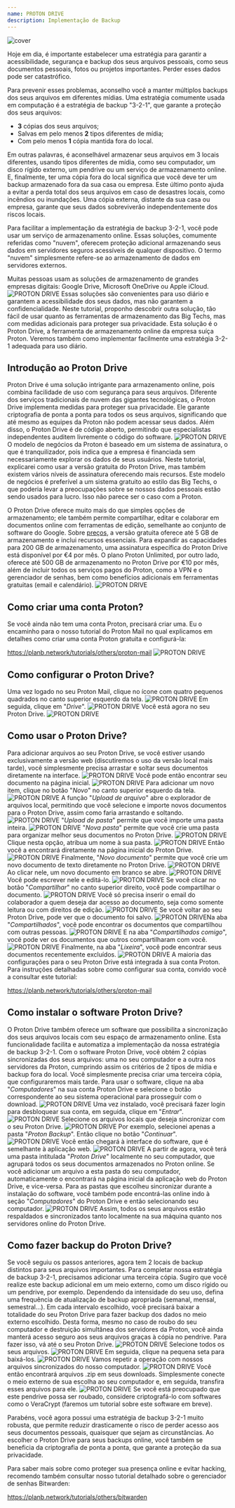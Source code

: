 ```yaml
---
name: PROTON DRIVE
description: Implementação de Backup
---
```

![cover](assets/cover.webp)

Hoje em dia, é importante estabelecer uma estratégia para garantir a acessibilidade, segurança e backup dos seus arquivos pessoais, como seus documentos pessoais, fotos ou projetos importantes. Perder esses dados pode ser catastrófico.

Para prevenir esses problemas, aconselho você a manter múltiplos backups dos seus arquivos em diferentes mídias. Uma estratégia comumente usada em computação é a estratégia de backup "3-2-1", que garante a proteção dos seus arquivos:
- **3** cópias dos seus arquivos;
- Salvas em pelo menos **2** tipos diferentes de mídia;
- Com pelo menos **1** cópia mantida fora do local.

Em outras palavras, é aconselhável armazenar seus arquivos em 3 locais diferentes, usando tipos diferentes de mídia, como seu computador, um disco rígido externo, um pendrive ou um serviço de armazenamento online. E, finalmente, ter uma cópia fora do local significa que você deve ter um backup armazenado fora da sua casa ou empresa. Este último ponto ajuda a evitar a perda total dos seus arquivos em caso de desastres locais, como incêndios ou inundações. Uma cópia externa, distante da sua casa ou empresa, garante que seus dados sobreviverão independentemente dos riscos locais.

Para facilitar a implementação da estratégia de backup 3-2-1, você pode usar um serviço de armazenamento online. Essas soluções, comumente referidas como "nuvem", oferecem proteção adicional armazenando seus dados em servidores seguros acessíveis de qualquer dispositivo. O termo "nuvem" simplesmente refere-se ao armazenamento de dados em servidores externos.

Muitas pessoas usam as soluções de armazenamento de grandes empresas digitais: Google Drive, Microsoft OneDrive ou Apple iCloud.
![PROTON DRIVE](assets/notext/01.webp)
Essas soluções são convenientes para uso diário e garantem a acessibilidade dos seus dados, mas não garantem a confidencialidade. Neste tutorial, proponho descobrir outra solução, tão fácil de usar quanto as ferramentas de armazenamento das Big Techs, mas com medidas adicionais para proteger sua privacidade. Esta solução é o Proton Drive, a ferramenta de armazenamento online da empresa suíça Proton. Veremos também como implementar facilmente uma estratégia 3-2-1 adequada para uso diário.

## Introdução ao Proton Drive
Proton Drive é uma solução intrigante para armazenamento online, pois combina facilidade de uso com segurança para seus arquivos. Diferente dos serviços tradicionais de nuvem das gigantes tecnológicas, o Proton Drive implementa medidas para proteger sua privacidade. Ele garante criptografia de ponta a ponta para todos os seus arquivos, significando que até mesmo as equipes da Proton não podem acessar seus dados. Além disso, o Proton Drive é de código aberto, permitindo que especialistas independentes auditem livremente o código do software.
![PROTON DRIVE](assets/notext/02.webp)
O modelo de negócios da Proton é baseado em um sistema de assinatura, o que é tranquilizador, pois indica que a empresa é financiada sem necessariamente explorar os dados de seus usuários. Neste tutorial, explicarei como usar a versão gratuita do Proton Drive, mas também existem vários níveis de assinatura oferecendo mais recursos. Este modelo de negócios é preferível a um sistema gratuito ao estilo das Big Techs, o que poderia levar a preocupações sobre se nossos dados pessoais estão sendo usados para lucro. Isso não parece ser o caso com a Proton.

O Proton Drive oferece muito mais do que simples opções de armazenamento; ele também permite compartilhar, editar e colaborar em documentos online com ferramentas de edição, semelhante ao conjunto de software do Google.
Sobre [preços](https://proton.me/pricing), a versão gratuita oferece até 5 GB de armazenamento e inclui recursos essenciais. Para expandir as capacidades para 200 GB de armazenamento, uma assinatura específica do Proton Drive está disponível por €4 por mês. O plano Proton Unlimited, por outro lado, oferece até 500 GB de armazenamento no Proton Drive por €10 por mês, além de incluir todos os serviços pagos do Proton, como a VPN e o gerenciador de senhas, bem como benefícios adicionais em ferramentas gratuitas (email e calendário). ![PROTON DRIVE](assets/notext/03.webp)
## Como criar uma conta Proton?

Se você ainda não tem uma conta Proton, precisará criar uma. Eu o encaminho para o nosso tutorial do Proton Mail no qual explicamos em detalhes como criar uma conta Proton gratuita e configurá-la:

https://planb.network/tutorials/others/proton-mail
![PROTON DRIVE](assets/notext/04.webp)
## Como configurar o Proton Drive?

Uma vez logado no seu Proton Mail, clique no ícone com quatro pequenos quadrados no canto superior esquerdo da tela.
![PROTON DRIVE](assets/notext/05.webp)
Em seguida, clique em "*Drive*".
![PROTON DRIVE](assets/notext/06.webp)
Você está agora no seu Proton Drive.
![PROTON DRIVE](assets/notext/07.webp)
## Como usar o Proton Drive?
Para adicionar arquivos ao seu Proton Drive, se você estiver usando exclusivamente a versão web (discutiremos o uso da versão local mais tarde), você simplesmente precisa arrastar e soltar seus documentos diretamente na interface.
![PROTON DRIVE](assets/notext/08.webp)
Você pode então encontrar seu documento na página inicial.
![PROTON DRIVE](assets/notext/09.webp)
Para adicionar um novo item, clique no botão "*Novo*" no canto superior esquerdo da tela.
![PROTON DRIVE](assets/notext/10.webp)
A função "*Upload de arquivo*" abre o explorador de arquivos local, permitindo que você selecione e importe novos documentos para o Proton Drive, assim como faria arrastando e soltando.
![PROTON DRIVE](assets/notext/11.webp)
"*Upload de pasta*" permite que você importe uma pasta inteira.
![PROTON DRIVE](assets/notext/12.webp)
"*Nova pasta*" permite que você crie uma pasta para organizar melhor seus documentos no Proton Drive.
![PROTON DRIVE](assets/notext/13.webp)
Clique nesta opção, atribua um nome à sua pasta.
![PROTON DRIVE](assets/notext/14.webp)
Então você a encontrará diretamente na página inicial do Proton Drive.
![PROTON DRIVE](assets/notext/15.webp)
Finalmente, "*Novo documento*" permite que você crie um novo documento de texto diretamente no Proton Drive.
![PROTON DRIVE](assets/notext/16.webp)
Ao clicar nele, um novo documento em branco se abre.
![PROTON DRIVE](assets/notext/17.webp)
Você pode escrever nele e editá-lo.
![PROTON DRIVE](assets/notext/18.webp)
Se você clicar no botão "*Compartilhar*" no canto superior direito, você pode compartilhar o documento.
![PROTON DRIVE](assets/notext/19.webp)
Você só precisa inserir o email do colaborador a quem deseja dar acesso ao documento, seja como somente leitura ou com direitos de edição.
![PROTON DRIVE](assets/notext/20.webp)
Se você voltar ao seu Proton Drive, pode ver que o documento foi salvo.
![PROTON DRIVE](assets/notext/21.webp)Na aba "*Compartilhados*", você pode encontrar os documentos que compartilhou com outras pessoas.
![PROTON DRIVE](assets/notext/22.webp)
E na aba "*Compartilhados comigo*", você pode ver os documentos que outros compartilharam com você.
![PROTON DRIVE](assets/notext/23.webp)
Finalmente, na aba "*Lixeira*", você pode encontrar seus documentos recentemente excluídos.
![PROTON DRIVE](assets/notext/24.webp)
A maioria das configurações para o seu Proton Drive está integrada à sua conta Proton. Para instruções detalhadas sobre como configurar sua conta, convido você a consultar este tutorial:

https://planb.network/tutorials/others/proton-mail

## Como instalar o software Proton Drive?
O Proton Drive também oferece um software que possibilita a sincronização dos seus arquivos locais com seu espaço de armazenamento online. Esta funcionalidade facilita e automatiza a implementação da nossa estratégia de backup 3-2-1. Com o software Proton Drive, você obtém 2 cópias sincronizadas dos seus arquivos: uma no seu computador e a outra nos servidores da Proton, cumprindo assim os critérios de 2 tipos de mídia e backup fora do local. Você simplesmente precisa criar uma terceira cópia, que configuraremos mais tarde.
Para usar o software, clique na aba "*Computadores*" na sua conta Proton Drive e selecione o botão correspondente ao seu sistema operacional para prosseguir com o download.
![PROTON DRIVE](assets/notext/25.webp)
Uma vez instalado, você precisará fazer login para desbloquear sua conta, em seguida, clique em "*Entrar*".
![PROTON DRIVE](assets/notext/26.webp)
Selecione os arquivos locais que deseja sincronizar com o seu Proton Drive.
![PROTON DRIVE](assets/notext/27.webp)
Por exemplo, selecionei apenas a pasta "*Proton Backup*". Então clique no botão "*Continuar*".
![PROTON DRIVE](assets/notext/28.webp)
Você então chegará à interface do software, que é semelhante à aplicação web.
![PROTON DRIVE](assets/notext/29.webp)
A partir de agora, você terá uma pasta intitulada "*Proton Drive*" localmente no seu computador, que agrupará todos os seus documentos armazenados no Proton online. Se você adicionar um arquivo a esta pasta do seu computador, automaticamente o encontrará na página inicial da aplicação web do Proton Drive, e vice-versa. Para as pastas que escolheu sincronizar durante a instalação do software, você também pode encontrá-las online indo à seção "*Computadores*" do Proton Drive e então selecionando seu computador.
![PROTON DRIVE](assets/notext/30.webp)
Assim, todos os seus arquivos estão respaldados e sincronizados tanto localmente na sua máquina quanto nos servidores online do Proton Drive.

## Como fazer backup do Proton Drive?

Se você seguiu os passos anteriores, agora tem 2 locais de backup distintos para seus arquivos importantes. Para completar nossa estratégia de backup 3-2-1, precisamos adicionar uma terceira cópia.
Sugiro que você realize este backup adicional em um meio externo, como um disco rígido ou um pendrive, por exemplo. Dependendo da intensidade do seu uso, defina uma frequência de atualização de backup apropriada (semanal, mensal, semestral...). Em cada intervalo escolhido, você precisará baixar a totalidade do seu Proton Drive para fazer backup dos dados no meio externo escolhido. Desta forma, mesmo no caso de roubo do seu computador e destruição simultânea dos servidores da Proton, você ainda manterá acesso seguro aos seus arquivos graças à cópia no pendrive.
Para fazer isso, vá até o seu Proton Drive. ![PROTON DRIVE](assets/notext/31.webp)
Selecione todos os seus arquivos.
![PROTON DRIVE](assets/notext/32.webp)
Em seguida, clique na pequena seta para baixá-los.
![PROTON DRIVE](assets/notext/33.webp)
Vamos repetir a operação com nossos arquivos sincronizados do nosso computador.
![PROTON DRIVE](assets/notext/34.webp)
Você então encontrará arquivos .zip em seus downloads. Simplesmente conecte o meio externo de sua escolha ao seu computador e, em seguida, transfira esses arquivos para ele.
![PROTON DRIVE](assets/notext/35.webp)
Se você está preocupado que este pendrive possa ser roubado, considere criptografá-lo com softwares como o VeraCrypt (faremos um tutorial sobre este software em breve).

Parabéns, você agora possui uma estratégia de backup 3-2-1 muito robusta, que permite reduzir drasticamente o risco de perder acesso aos seus documentos pessoais, quaisquer que sejam as circunstâncias. Ao escolher o Proton Drive para seus backups online, você também se beneficia da criptografia de ponta a ponta, que garante a proteção da sua privacidade.

Para saber mais sobre como proteger sua presença online e evitar hacking, recomendo também consultar nosso tutorial detalhado sobre o gerenciador de senhas Bitwarden:

https://planb.network/tutorials/others/bitwarden
